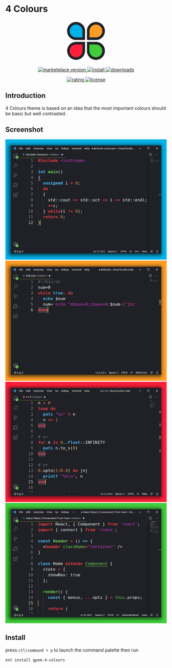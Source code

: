 # 4 Colours

<p align="center">
    <img width="128" height="128" src="https://github.com/Germain-Gadel/4-colours/raw/master/images/icon.png">
</p>

<p align="center">
  <!-- Version -->
  <a href="https://marketplace.visualstudio.com/items?itemName=gpem.4-colours">
    <img alt="marketplace version" src="https://img.shields.io/visual-studio-marketplace/v/gpem.4-colours?color=02b3e9&style=for-the-badge">
  </a>
  <!-- Install -->
  <a href="https://marketplace.visualstudio.com/items?itemName=gpem.4-colours">
    <img alt="install" src="https://img.shields.io/visual-studio-marketplace/i/gpem.4-colours?color=eb9022&style=for-the-badge">
  </a>
  <!-- Downloads -->
  <a href="https://marketplace.visualstudio.com/items?itemName=gpem.4-colours">
    <img alt="downloads" src="https://img.shields.io/visual-studio-marketplace/d/gpem.4-colours?color=23da1a&style=for-the-badge">
  </a>
</p>

<p align="center">
  <!-- Rating -->
  <a href="https://marketplace.visualstudio.com/items?itemName=gpem.4-colours">
    <img alt="rating" src="https://img.shields.io/visual-studio-marketplace/stars/gpem.4-colours?color=FF203B&style=for-the-badge">
  </a>
  <!-- License -->
  <a href="https://marketplace.visualstudio.com/items?itemName=gpem.4-colours">
    <img alt="license" src="https://img.shields.io/github/license/Germain-Gadel/4-colours?color=da1ac6&style=for-the-badge">
  </a>
</p>

## Introduction
4 Colours theme is based on an idea that the most important colours should be basic but well contrasted.


## Screenshot
![theme screenshot blue](https://github.com/Germain-Gadel/4-colours/raw/master/images/Blue.png)
![theme screenshot orange](https://github.com/Germain-Gadel/4-colours/raw/master/images/Orange.png)
![theme screenshot red](https://github.com/Germain-Gadel/4-colours/raw/master/images/Red.png)
![theme screenshot green](https://github.com/Germain-Gadel/4-colours/raw/master/images/Green.png)

## Install
press `ctl/command + p` to launch the command palette then run
```
ext install gpem.4-colours
```
